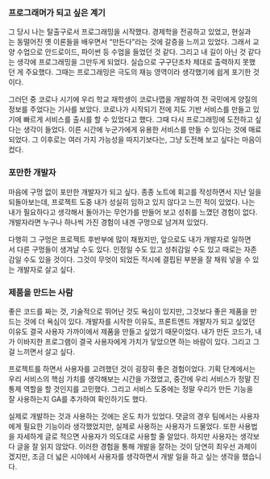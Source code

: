 ### 프로그래머가 되고 싶은 계기

그 당시 나는 탈출구로서 프로그래밍을 시작했다. 경제학을 전공하고 있었고, 현실과는 동떨어진 옛 이론들을 배우면서 “만든다”라는 것에 갈증을 느끼고 있었다. 그래서 교양 수업으로 안드로이드, 파이썬 등 수업을 들었던 것 같다. 그리고 내 길이 아닌 것 같다는 생각에 프로그래밍을 그만두게 되었다. 실습으로 구구단조차 제대로 출력하지 못했던 게 주요했다. 그때는 프로그래밍은 극도의 재능 영역이라 생각했기에 쉽게 포기한 것이다.

그러던 중 코로나 시기에 우리 학교 재학생이 코로나맵을 개발하여 전 국민에게 양질의 정보를 주었다는 기사를 보았다. 코로나가 시작되기 전에 지도 기반 서비스를 만들고 있기에 빠르게 서비스를 출시를 할 수 있었다고 했다. 그때 다시 프로그래밍에 도전하고 싶다는 생각이 들었다. 이른 시간에 누군가에게 유용한 서비스를 만들 수 있다는 것에 매료되었다. 그 이후로는 여러 가지 가능성을 따지기보다는, 그냥 도전해 보고 싶다는 마음이 컸다.

### 포만한 개발자

마음에 구멍 없이 포만한 개발자가 되고 싶다. 종종 노트에 회고를 작성하면서 지난 일을 되돌아보는데, 프로젝트 도중 내가 성실히 임하고 있지 않다고 느낀 적이 있었다. 나는 내가 필요하다고 생각해서 돌아가는 무언가를 만들어 보고 성취를 느꼈던 경험이 없다. 개발자라면 누구나 하나씩 가진 경험이 내겐 구멍으로 남겨져 있었다.

다행히 그 구멍은 프로젝트 후반부에 많이 채웠지만, 앞으로도 내가 개발자로 일하면서 다른 구멍들이 생겨날 수도 있다. 인정일 수도 있고 성취감일 수도 있고 때로는 자존감일 수도 있을 것이다. 그것이 무엇이 되었든 적시에 결핍된 부분을 잘 채워 넣을 수 있는 개발자로 살고 싶다.

### 제품을 만드는 사람

좋은 코드를 짜는 것, 기술적으로 뛰어난 것도 욕심이 있지만, 그것보다 좋은 제품을 만드는 것에 더 욕심이 있다. 개발자를 시작한 이유도, 프론트엔드 개발자가 되고 싶었던 이유도 결국 사용자 가까이에서 제품을 만들고 싶었기 때문이었다. 내가 만든 코드가, 내가 이바지한 프로그램이 결국 사용자에게 가치가 닿았으면 하는 바람이 있다. 그리고 그걸 느끼면서 살고 싶다.

프로젝트를 하면서 사용자를 고려했던 것이 굉장히 좋은 경험이었다. 기획 단계에서는 우리 서비스의 핵심 가치를 생각해보는 시간을 가졌었고, 중간에 우리 서비스가 정말 진통제 역할을 할 것인지를 고민했다. 그리고 서비스 도중에는 정말 우리가 만든 기능을 잘 사용하는지 GA를 추가하여 확인하기도 했다.

실제로 개발하는 것과 사용하는 것에는 온도 차가 있었다. 댓글의 경우 팀에서는 사용자에게 필요한 기능이라 생각했었지만, 실제로 사용하는 사용자가 드물었다. 또한 사용법을 자세하게 글로 적으면 사용자가 의도대로 사용할 줄 알았다. 하지만 사용자는 생각보다 글을 잘 읽지 않았다. 이러한 경험을 통해 개발을 잘하는 것이 당연히 최우선 과제이겠지만, 조금 더 넓은 시야에서 사용자를 생각하면서 개발 일을 하고 싶는 생각을 했습니다.
